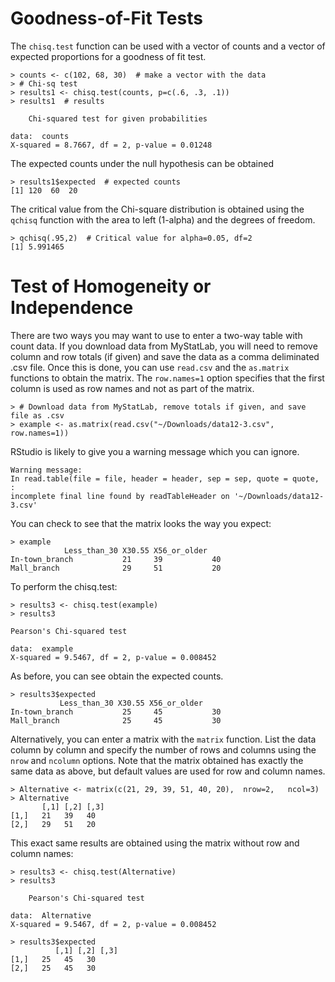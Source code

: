 # Goodness-of-Fit Tests

The `chisq.test` function can be used with a vector of counts and a vector of expected proportions for a goodness of fit test.

	> counts <- c(102, 68, 30)  # make a vector with the data
	> # Chi-sq test
	> results1 <- chisq.test(counts, p=c(.6, .3, .1))
	> results1  # results

		Chi-squared test for given probabilities

	data:  counts
	X-squared = 8.7667, df = 2, p-value = 0.01248
	
The expected counts under the null hypothesis can be obtained 

	> results1$expected  # expected counts
	[1] 120  60  20
	
The critical value from the Chi-square distribution is obtained using the `qchisq` function with the 
area to left (1-alpha) and the degrees of freedom.

	> qchisq(.95,2)  # Critical value for alpha=0.05, df=2
	[1] 5.991465

# Test of Homogeneity or Independence

There are two ways you may want to use to enter a two-way table with count data.  If you download data from MyStatLab, 
you will need to remove column and row totals (if given) and save the data as a comma deliminated .csv file.  Once this
is done, you can use `read.csv` and the `as.matrix` functions to obtain the matrix.  The `row.names=1` option specifies
that the first column is used as row names and not as part of the matrix.

	> # Download data from MyStatLab, remove totals if given, and save file as .csv
	> example <- as.matrix(read.csv("~/Downloads/data12-3.csv", row.names=1))
	
RStudio is likely to give you a warning message which you can ignore.

	Warning message:
	In read.table(file = file, header = header, sep = sep, quote = quote,  :
  	incomplete final line found by readTableHeader on '~/Downloads/data12-3.csv'
	
You can check to see that the matrix looks the way you expect:

	> example
               	Less_than_30 X30.55 X56_or_older
	In-town_branch           21     39           40
	Mall_branch              29     51           20
	
To perform the chisq.test:

	> results3 <- chisq.test(example)
	> results3

	Pearson's Chi-squared test

	data:  example
	X-squared = 9.5467, df = 2, p-value = 0.008452
	
As before, you can see obtain the expected counts.	

	> results3$expected
               Less_than_30 X30.55 X56_or_older
	In-town_branch           25     45           30
	Mall_branch              25     45           30

Alternatively, you can enter a matrix with the `matrix` function.  List the data column by column and 
specify the number of rows and columns using the `nrow` and `ncolumn` options.  Note that the matrix
obtained has exactly the same data as above, but default values are used for row and column names.

	> Alternative <- matrix(c(21, 29, 39, 51, 40, 20),  nrow=2,   ncol=3)
	> Alternative
   	       [,1] [,2] [,3]
	[1,]   21   39   40
	[2,]   29   51   20
	
This exact same results are obtained using the matrix without row and column names:

	> results3 <- chisq.test(Alternative)
	> results3

		Pearson's Chi-squared test

	data:  Alternative
	X-squared = 9.5467, df = 2, p-value = 0.008452

	> results3$expected
     	      [,1] [,2] [,3]
	[1,]   25   45   30
	[2,]   25   45   30

